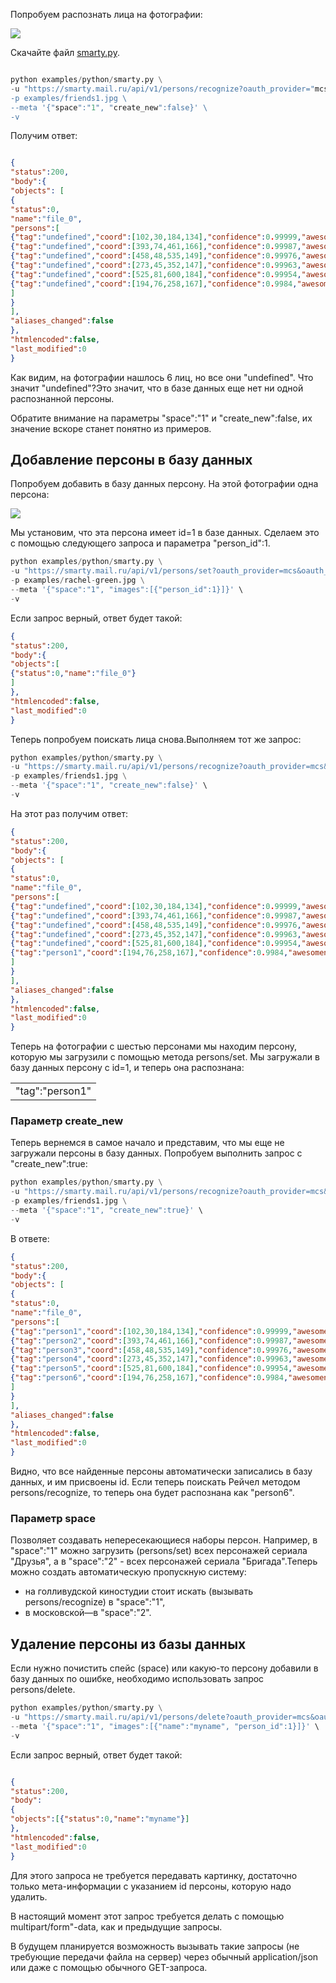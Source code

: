 Попробуем распознать лица на фотографии:

![](./assets/7e4c7656324f75320702af5205b1b817.jpeg)

Скачайте файл [smarty.py](https://cloud.mail.ru/public/2xP1/vWgqf332Z).

```python

python examples/python/smarty.py \
-u "https://smarty.mail.ru/api/v1/persons/recognize?oauth_provider="mcs&oauth_token=e50b000614a371ce99c01a80a4558d8ed93b313737363830" \
-p examples/friends1.jpg \
--meta '{"space":"1", "create_new":false}' \
-v
```

Получим ответ:

```json

{
"status":200,
"body":{
"objects": [
{
"status":0,
"name":"file_0",
"persons":[
{"tag":"undefined","coord":[102,30,184,134],"confidence":0.99999,"awesomeness":0.5025},
{"tag":"undefined","coord":[393,74,461,166],"confidence":0.99987,"awesomeness":0.548},
{"tag":"undefined","coord":[458,48,535,149],"confidence":0.99976,"awesomeness":0.4766},
{"tag":"undefined","coord":[273,45,352,147],"confidence":0.99963,"awesomeness":0.504},
{"tag":"undefined","coord":[525,81,600,184],"confidence":0.99954,"awesomeness":0.4849},
{"tag":"undefined","coord":[194,76,258,167],"confidence":0.9984,"awesomeness":0.5725}
]
}
],
"aliases_changed":false
},
"htmlencoded":false,
"last_modified":0
}
```

Как видим, на фотографии нашлось 6 лиц, но все они "undefined". Что значит "undefined"?Это значит, что в базе данных еще нет ни одной распознанной персоны.

Обратите внимание на параметры "space":"1" и "create_new":false, их значение вскоре станет понятно из примеров.

## Добавление персоны в базу данных

Попробуем добавить в базу данных персону. На этой фотографии одна персона:

![](./assets/cac1f88286d6ae10c9abaf59abe8a944.jpeg)

Мы установим, что эта персона имеет id=1 в базе данных. Сделаем это с помощью следующего запроса и параметра "person_id":1.

```python
python examples/python/smarty.py \
-u "https://smarty.mail.ru/api/v1/persons/set?oauth_provider=mcs&oauth_token=e50b000614a371ce99c01a80a4558d8ed93b313737363830" \
-p examples/rachel-green.jpg \
--meta '{"space":"1", "images":[{"person_id":1}]}' \
-v
```

Если запрос верный, ответ будет такой:

```json
{
"status":200,
"body":{
"objects":[
{"status":0,"name":"file_0"}
]
},
"htmlencoded":false,
"last_modified":0
}
```

Теперь попробуем поискать лица снова.Выполняем тот же запрос:

```python
python examples/python/smarty.py \
-u "https://smarty.mail.ru/api/v1/persons/recognize?oauth_provider=mcs&oauth_token=e50b000614a371ce99c01a80a4558d8ed93b313737363830" \
-p examples/friends1.jpg \
--meta '{"space":"1", "create_new":false}' \
-v
```

На этот раз получим ответ:

```json
{
"status":200,
"body":{
"objects": [
{
"status":0,
"name":"file_0",
"persons":[
{"tag":"undefined","coord":[102,30,184,134],"confidence":0.99999,"awesomeness":0.5025},
{"tag":"undefined","coord":[393,74,461,166],"confidence":0.99987,"awesomeness":0.548},
{"tag":"undefined","coord":[458,48,535,149],"confidence":0.99976,"awesomeness":0.4766},
{"tag":"undefined","coord":[273,45,352,147],"confidence":0.99963,"awesomeness":0.504},
{"tag":"undefined","coord":[525,81,600,184],"confidence":0.99954,"awesomeness":0.4849},
{"tag":"person1","coord":[194,76,258,167],"confidence":0.9984,"awesomeness":0.5725}
]
}
],
"aliases_changed":false
},
"htmlencoded":false,
"last_modified":0
}
```

Теперь на фотографии с шестью персонами мы находим персону, которую мы загрузили с помощью метода persons/set. Мы загружали в базу данных персону с id=1, и теперь она распознана:

<table><tbody><tr><td>"tag":"person1"</td></tr></tbody></table>

### Параметр create_new

Теперь вернемся в самое начало и представим, что мы еще не загружали персоны в базу данных. Попробуем выполнить запрос с "create_new":true:

```python
python examples/python/smarty.py \
-u "https://smarty.mail.ru/api/v1/persons/recognize?oauth_provider=mcs&oauth_token=e50b000614a371ce99c01a80a4558d8ed93b313737363830" \
-p examples/friends1.jpg \
--meta '{"space":"1", "create_new":true}' \
-v
```

В ответе:

```json
{
"status":200,
"body":{
"objects": [
{
"status":0,
"name":"file_0",
"persons":[
{"tag":"person1","coord":[102,30,184,134],"confidence":0.99999,"awesomeness":0.5025},
{"tag":"person2","coord":[393,74,461,166],"confidence":0.99987,"awesomeness":0.548},
{"tag":"person3","coord":[458,48,535,149],"confidence":0.99976,"awesomeness":0.4766},
{"tag":"person4","coord":[273,45,352,147],"confidence":0.99963,"awesomeness":0.504},
{"tag":"person5","coord":[525,81,600,184],"confidence":0.99954,"awesomeness":0.4849},
{"tag":"person6","coord":[194,76,258,167],"confidence":0.9984,"awesomeness":0.5725}
]
}
],
"aliases_changed":false
},
"htmlencoded":false,
"last_modified":0
}
```

Видно, что все найденные персоны автоматически записались в базу данных, и им присвоены id. Если теперь поискать Рейчел методом persons/recognize, то теперь она будет распознана как "person6".

### Параметр space

Позволяет создавать непересекающиеся наборы персон. Например, в "space":"1" можно загрузить (persons/set) всех персонажей сериала "Друзья", а в "space":"2" - всех персонажей сериала "Бригада".Теперь можно создать автоматическую пропускную систему:

- на голливудской киностудии стоит искать (вызывать persons/recognize) в "space":"1",
- в московской—в "space":"2".

## Удаление персоны из базы данных

Если нужно почистить спейс (space) или какую-то персону добавили в базу данных по ошибке, необходимо использовать запрос persons/delete.

```python
python examples/python/smarty.py \
-u "https://smarty.mail.ru/api/v1/persons/delete?oauth_provider=mcs&oauth_token=e50b000614a371ce99c01a80a4558d8ed93b313737363830" \
--meta '{"space":"1", "images":[{"name":"myname", "person_id":1}]}' \
-v
```

Если запрос верный, ответ будет такой:

```json

{
"status":200,
"body":
{
"objects":[{"status":0,"name":"myname"}]
},
"htmlencoded":false,
"last_modified":0
}
```

Для этого запроса не требуется передавать картинку, достаточно только мета-информации c указанием id персоны, которую надо удалить.

В настоящий момент этот запрос требуется делать с помощью multipart/form"-data, как и предыдущие запросы.

В будущем планируется возможность вызывать такие запросы (не требующие передачи файла на сервер) через обычный application/json или даже с помощью обычного GET-запроса.
